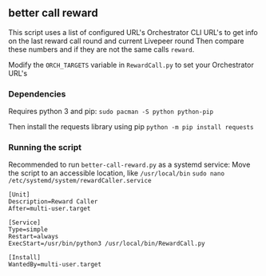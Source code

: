## better call reward

This script uses a list of configured URL's Orchestrator CLI URL's to get info on the last reward call round and current Livepeer round
Then compare these numbers and if they are not the same calls `reward`.

Modify the `ORCH_TARGETS` variable in `RewardCall.py` to set your Orchestrator URL's

### Dependencies

Requires python 3 and pip: `sudo pacman -S python python-pip`

Then install the requests library using pip `python -m pip install requests`

### Running the script

Recommended to run `better-call-reward.py` as a systemd service:
Move the script to an accessible location, like `/usr/local/bin`
`sudo nano /etc/systemd/system/rewardCaller.service`
```
[Unit]
Description=Reward Caller
After=multi-user.target

[Service]
Type=simple
Restart=always
ExecStart=/usr/bin/python3 /usr/local/bin/RewardCall.py

[Install]
WantedBy=multi-user.target
```
